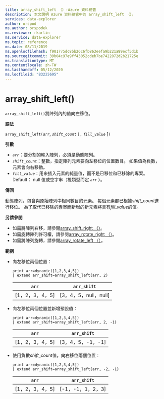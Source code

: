 ```yaml
---
title: array_shift_left （）-Azure 資料總管
description: 本文說明 Azure 資料總管中的 array_shift_left （）。
services: data-explorer
author: orspod
ms.author: orspodek
ms.reviewer: rkarlin
ms.service: data-explorer
ms.topic: reference
ms.date: 08/11/2019
ms.openlocfilehash: f901775dc8bb26c6fb863eefa9b221a89ecf5d1b
ms.sourcegitcommit: 39b04c97e9ff43052cdeb7be7422072d2b21725e
ms.translationtype: MT
ms.contentlocale: zh-TW
ms.lasthandoff: 05/12/2020
ms.locfileid: "83225695"
---
```

# <a name="array_shift_left"></a>array_shift_left()

`array_shift_left()`將陣列內的值向左移位。

**語法**

`array_shift_left(`*`arr`*, *`shift_count`* `[,` *`fill_value`* ]`)`

**引數**

* *`arr`*：要分割的輸入陣列，必須是動態陣列。
* *`shift_count`*：整數，指定陣列元素要向左移位的位置數目。 如果值為負數，元素會向右移動。
* *`fill_value`*：用來插入元素的純量值，而不是已移位和已移除的專案。 Default： null 值或空字串（視類型而定 *`arr`* ）。

**傳回**

動態陣列，包含與原始陣列中相同數目的元素。 每個元素都已根據*shift_count*進行移位。 為了取代已移除的專案而新增的新元素將具有*fill_value*的值。

**另請參閱**

* 如需將陣列右移，請參閱[array_shift_right （）](array_shift_rightfunction.md)。
* 如需旋轉陣列許可權，請參閱[array_rotate_right （）](array_rotate_rightfunction.md)。
* 如需將陣列旋轉，請參閱[array_rotate_left （）](array_rotate_leftfunction.md)。

**範例**

* 向左移位兩個位置：

    <!-- csl: https://help.kusto.windows.net:443/Samples -->
    ```kusto
    print arr=dynamic([1,2,3,4,5]) 
    | extend arr_shift=array_shift_left(arr, 2)
    ```
    
    |`arr`|`arr_shift`|
    |---|---|
    |[1，2，3，4，5]|[3，4，5，null，null]|

* 向左移位兩個位置並新增預設值：

    <!-- csl: https://help.kusto.windows.net:443/Samples -->
    ```kusto
    print arr=dynamic([1,2,3,4,5]) 
    | extend arr_shift=array_shift_left(arr, 2, -1)
    ```
    
    |`arr`|`arr_shift`|
    |---|---|
    |[1，2，3，4，5]|[3，4，5，-1，-1]|


* 使用負數*shift_count*值，向右移位兩個位置：

    <!-- csl: https://help.kusto.windows.net:443/Samples -->
    ```kusto
    print arr=dynamic([1,2,3,4,5]) 
    | extend arr_shift=array_shift_left(arr, -2, -1)
    ```
    
    |`arr`|`arr_shift`|
    |---|---|
    |[1，2，3，4，5]|[-1，-1，1，2，3]|
